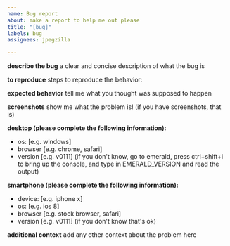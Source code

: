 ```yaml
---
name: Bug report
about: make a report to help me out please
title: "[bug]"
labels: bug
assignees: jpegzilla

---
```


**describe the bug**
a clear and concise description of what the bug is

**to reproduce**
steps to reproduce the behavior:

**expected behavior**
tell me what you thought was supposed to happen

**screenshots**
show me what the problem is! (if you have screenshots, that is)

**desktop (please complete the following information):**
 - os: [e.g. windows]
 - browser [e.g. chrome, safari]
 - version [e.g. v0111] (if you don't know, go to emerald, press ctrl+shift+i to bring up the console, and type in EMERALD_VERSION and read the output)

**smartphone (please complete the following information):**
 - device: [e.g. iphone x]
 - os: [e.g. ios 8]
 - browser [e.g. stock browser, safari]
 - version [e.g. v0111] (if you don't know that's ok)

**additional context**
add any other context about the problem here
